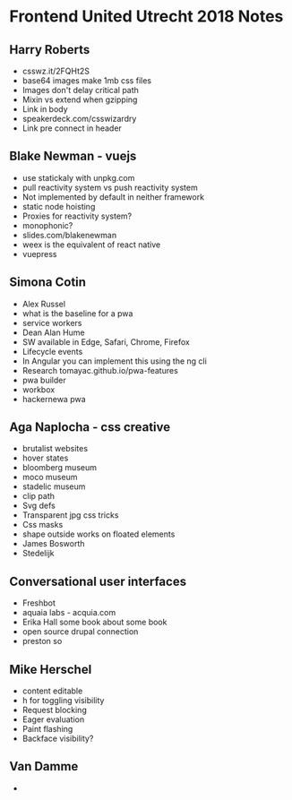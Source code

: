 
# Frontend United Utrecht 2018 Notes

## Harry Roberts
- csswz.it/2FQHt2S
- base64 images make 1mb css files
- Images don't delay critical path
- Mixin vs extend when gzipping
- Link in body
- speakerdeck.com/csswizardry
- Link pre connect in header

## Blake Newman - vuejs
- use statickaly with unpkg.com
- pull reactivity system vs push reactivity system
- Not implemented by default in neither framework
- static node hoisting
- Proxies for reactivity system?
- monophonic?
- slides.com/blakenewman
- weex is the equivalent of react native
- vuepress

## Simona Cotin
- Alex Russel
- what is the baseline for a pwa
- service workers
- Dean Alan Hume
- SW available in Edge, Safari, Chrome, Firefox
- Lifecycle events
- In Angular you can implement this using the ng cli
- Research tomayac.github.io/pwa-features
- pwa builder
- workbox
- hackernewa pwa

## Aga Naplocha - css creative
- brutalist websites
- hover states
- bloomberg museum
- moco museum
- stadelic museum
- clip path 
- Svg defs
- Transparent jpg css tricks
- Css masks
- shape outside works on floated elements
- James Bosworth
- Stedelijk

## Conversational user interfaces
- Freshbot
- aquaia labs - acquia.com
- Erika Hall some book about some book
- open source drupal connection
- preston so

## Mike Herschel
- content editable
- h for toggling visibility
- Request blocking
- Eager evaluation
- Paint flashing
- Backface visibility?

## Van Damme
- 
